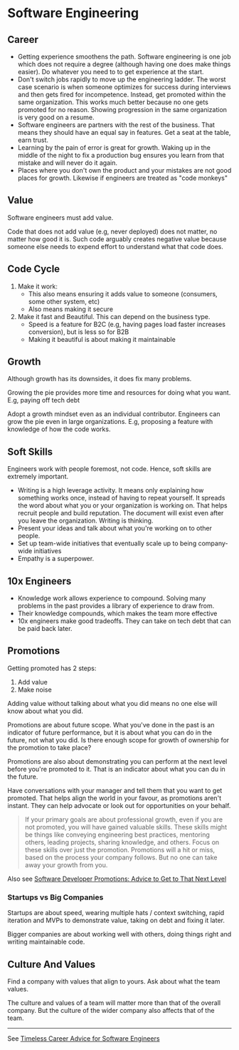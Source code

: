 
# Software Engineering

## Career

- Getting experience smoothens the path. Software engineering is one job which does not require a degree (although having one does make things easier). Do whatever you need to to get experience at the start.
- Don't switch jobs rapidly to move up the engineering ladder. The worst case scenario is when someone optimizes for success during interviews and then gets fired for incompetence.
  Instead, get promoted within the same organization. This works much better because no one gets promoted for no reason. Showing progression in the same organization is very good on a resume.
- Software engineers are partners with the rest of the business. That means they should have an equal say in features. Get a seat at the table, earn trust.
- Learning by the pain of error is great for growth. Waking up in the middle of the night to fix a production bug ensures you learn from that mistake and will never do it again.
- Places where you don't own the product and your mistakes are not good places for growth. Likewise if engineers are treated as "code monkeys"

## Value

Software engineers must add value.

Code that does not add value (e.g, never deployed) does not matter, no matter how good it is. Such code arguably creates negative value because someone else needs to expend effort to understand what that code does.

## Code Cycle

1. Make it work:
   - This also means ensuring it adds value to someone (consumers, some other system, etc)
   - Also means making it secure
2. Make it fast and Beautiful. This can depend on the business type.
   - Speed is a feature for B2C (e.g, having pages load faster increases conversion), but is less so for B2B
   - Making it beautiful is about making it maintainable

## Growth

Although growth has its downsides, it does fix many problems.

Growing the pie provides more time and resources for doing what you want. E.g, paying off tech debt

Adopt a growth mindset even as an individual contributor. Engineers can grow the pie even in large organizations. E.g, proposing a feature with knowledge of how the code works.

## Soft Skills

Engineers work with people foremost, not code. Hence, soft skills are extremely important.

- Writing is a high leverage activity. It means only explaining how something works once, instead of having to repeat yourself. It spreads the word about what you or your organization is working on. That helps recruit people and build reputation. The document will exist even after you leave the organization. Writing is thinking.
- Present your ideas and talk about what you're working on to other people.
- Set up team-wide initiatives that eventually scale up to being company-wide initiatives
- Empathy is a superpower.

## 10x Engineers

- Knowledge work allows experience to compound. Solving many problems in the past provides a library of experience to draw from.
- Their knowledge compounds, which makes the team more effective
- 10x engineers make good tradeoffs. They can take on tech debt that can be paid back later.

## Promotions

Getting promoted has 2 steps:

1. Add value
2. Make noise

Adding value without talking about what you did means no one else will know about what you did.

Promotions are about future scope. What you've done in the past is an indicator of future performance, but it is about what you can do in the future, not what you did. Is there enough scope for growth of ownership for the promotion to take place?

Promotions are also about demonstrating you can perform at the next level before you're promoted to it. That is an indicator about what you can du in the future.

Have conversations with your manager and tell them that you want to get promoted. That helps align the world in your favour, as promotions aren't instant. They can help advocate or look out for opportunities on your behalf.

> If your primary goals are about professional growth, even if you are not promoted, you will have gained valuable skills. These skills might be things like conveying engineering best practices, mentoring others, leading projects, sharing knowledge, and others. Focus on these skills over just the promotion. Promotions will a hit or miss, based on the process your company follows. But no one can take away your growth from you.

Also see [Software Developer Promotions: Advice to Get to That Next Level](https://blog.pragmaticengineer.com/software-engineering-promotions/)

### Startups vs Big Companies

Startups are about speed, wearing multiple hats / context switching, rapid iteration and MVPs to demonstrate value, taking on debt and fixing it later.

Bigger companies are about working well with others, doing things right and writing maintainable code.

## Culture And Values

Find a company with values that align to yours. Ask about what the team values.

The culture and values of a team will matter more than that of the overall company. But the culture of the wider company also affects that of the team.

---

See [Timeless Career Advice for Software Engineers](https://lbacaj.gumroad.com/l/career-advice-for-engineers)
